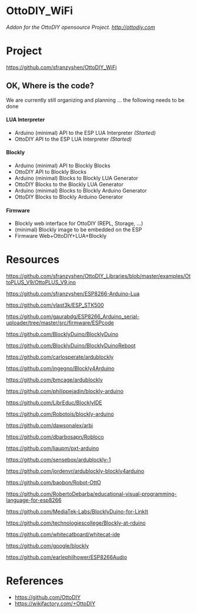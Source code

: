 # OttoDIY_WiFi
*Addon for the OttoDIY opensource Project. http://ottodiy.com*

# Project
https://github.com/sfranzyshen/OttoDIY_WiFi

## OK, Where is the code?

We are currently still organizing and planning ... the following needs to be done

#### LUA Interpreter
- Arduino (minimal) API to the ESP LUA Interpreter *(Started)*
- OttoDIY API to the ESP LUA Interpreter *(Started)*

#### Blockly
- Arduino (minimal) API to Blockly Blocks
- OttoDIY API to Blockly Blocks
- Arduino (minimal) Blocks to Blockly LUA Generator
- OttoDIY Blocks to the Blockly LUA Generator
- Arduino (minimal) Blocks to Blockly Arduino Generator
- OttoDIY Blocks to Blockly Arduino Generator

#### Firmware
- Blockly web interface for OttoDIY (REPL, Storage, ...)
- (minimal) Blockly image to be embedded on the ESP 
- Firmware Web+OttoDIY+LUA+Blockly

# Resources
https://github.com/sfranzyshen/OttoDIY_Libraries/blob/master/examples/OttoPLUS_V9/OttoPLUS_V9.ino

https://github.com/sfranzyshen/ESP8266-Arduino-Lua

https://github.com/vlast3k/ESP_STK500

https://github.com/gaurabdg/ESP8266_Arduino_serial-uploader/tree/master/src/firmware/ESPcode

https://github.com/BlocklyDuino/BlocklyDuino

https://github.com/BlocklyDuino/BlocklyDuinoReboot

https://github.com/carlosperate/ardublockly

https://github.com/ingegno/Blockly4Arduino

https://github.com/bmcage/ardublockly

https://github.com/philippejadin/blockly-arduino

https://github.com/LibrEduc/BlocklyIDE

https://github.com/Robotois/blockly-arduino

https://github.com/dawsonalex/arbi

https://github.com/dbarbosapn/Robloco

https://github.com/liaupm/pxt-arduino

https://github.com/sensebox/ardublockly-1

https://github.com/jordenvr/ardublockly-blockly4arduino

https://github.com/baobon/Robot-OttO

https://github.com/RobertoDebarba/educational-visual-programming-language-for-esp8266

https://github.com/MediaTek-Labs/BlocklyDuino-for-LinkIt

https://github.com/technologiescollege/Blockly-at-rduino

https://github.com/whitecatboard/whitecat-ide

https://github.com/google/blockly

https://github.com/earlephilhower/ESP8266Audio

# References
- https://github.com/OttoDIY
- https://wikifactory.com/+OttoDIY
